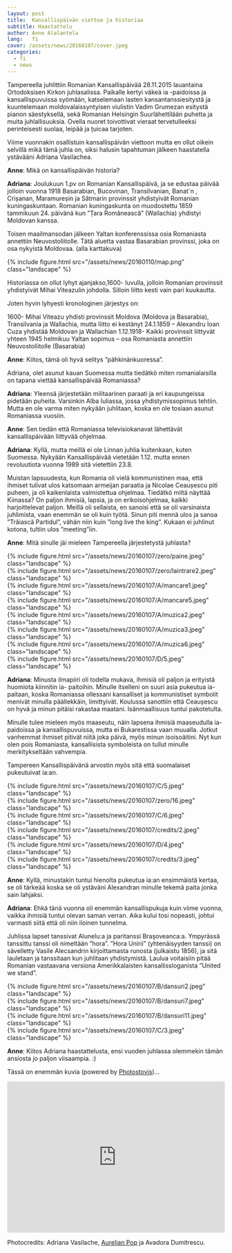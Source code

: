 ```yaml
---
layout: post
title:  Kansallispäivän viettoa ja historiaa
subtitle: Haastattelu
author: Anne Alalantela
lang:   fi
cover: /assets/news/20160107/cover.jpeg
categories:
  - fi
  - news
---
```


Tampereella juhlittiin Romanian Kansallispäivää 28.11.2015 lauantaina Ortodoksisen Kirkon juhlasalissa. Paikalle kertyi väkeä ia -paidoissa ja kansallispuvuissa syömään, katselemaan lasten kansantanssiesitystä ja kuuntelemaan moldovalaissyntyisen viulistin Vadim Grumezan esitystä pianon säestyksellä, sekä Romanian Helsingin Suurlähettilään puhetta ja muita juhlallisuuksia. Ovella nuoret toivottivat vieraat tervetulleeksi perinteisesti suolaa, leipää ja țuicaa tarjoten. 

Viime vuonnakin osallistuin kansallispäivän viettoon mutta en ollut oikein selvillä mikä tämä juhla on, siksi halusin tapahtuman jälkeen haastatella ystävääni Adriana Vasilachea. 

__Anne__: Mikä on kansallispäivän historia?

__Adriana__: Joulukuun 1.pv on Romanian Kansallispäivä, ja se edustaa päivää jolloin vuonna 1918 Basarabian, Bucovinan, Transilvanian, Banat´n , Crișanan, Maramureșin ja Sătmarin provinssit yhdistyivät Romanian kuningaskuntaan. Romanian kuningaskunta on muodostettu 1859 tammikuun 24. päivänä kun ”Țara Românească” (Wallachia) yhdistyi Moldovan kanssa.  

Toisen maailmansodan jälkeen Yaltan konferenssissa osia Romaniasta annettiin Neuvostoliitolle. Tätä aluetta vastaa Basarabian provinssi, joka on osa nykyistä Moldovaa. (alla karttakuva)

<div class="row">
  <div class="col-md-3">
  </div>
  <div class="col-md-6">
  {% include figure.html src="/assets/news/20160110/map.png" class="landscape" %}
  </div>
</div>

Historiassa on ollut lyhyt ajanjakso,1600- luvulla, jolloin Romanian provinssit yhdistyivät Mihai Viteazulin johdolla. Silloin liitto kesti vain pari kuukautta. 

Joten hyvin lyhyesti kronologinen järjestys on: 

1600- Mihai Viteazu yhdisti provinssit Moldova (Moldova ja Basarabia), Transilvania ja Wallachia, mutta liitto ei kestänyt
24.1.1859 – Alexandru Ioan Cuza yhdistää Moldovan ja Wallachian
1.12.1918- Kaikki provinssit liittyvät yhteen
1945 helmikuu Yaltan sopimus – osa Romaniasta annettiin Neuvostoliitolle (Basarabia)

__Anne__: Kiitos, tämä oli hyvä selitys ”pähkinänkuoressa”. 

Adriana, olet asunut kauan Suomessa mutta tiedätkö miten romanialaisilla on tapana viettää kansallispäivää Romaniassa? 

__Adriana__: Yleensä järjestetään militaarinen paraati ja eri kaupungeissa pidetään puheita. Varsinkin Alba Iuliassa, jossa yhdistymissopimus tehtiin. Mutta en ole varma miten nykyään juhlitaan, koska en ole tosiaan asunut Romaniassa vuosiin.

__Anne__: Sen tiedän että Romaniassa televisiokanavat lähettävät kansallispäivään liittyvää ohjelmaa. 

__Adriana__: Kyllä, mutta meillä ei ole Linnan juhlia kuitenkaan, kuten Suomessa. Nykyään Kansallispäivää vietetään 1.12. mutta ennen revoluutiota vuonna 1989 sitä vietettiin 23.8.

Muistan lapsuudesta, kun Romania oli vielä kommunistinen maa, että ihmiset tulivat ulos katsomaan armeijan paraatia ja Nicolae Ceaușescu piti puheen, ja oli kaikenlaista valmistettua ohjelmaa. Tiedätkö miltä näyttää Kiinassa? On paljon ihmisiä, lapsia, ja on erikoisohjelmaa, kaikki harjoittelevat paljon. Meillä oli sellaista, en sanoisi että se oli varsinaista  juhlimista, vaan enemmän se oli kuin työtä. Sinun piti mennä ulos ja sanoa ”Trăiască Partidul”, vähän niin kuin ”long live the king”. Kukaan ei juhlinut kotona, tultiin ulos ”meeting”iin.

__Anne__: Mitä sinulle jäi mieleen Tampereella järjestetystä juhlasta?

<div class="row">
  <div class="col-md-6">
    {% include figure.html src="/assets/news/20160107/zero/paine.jpeg" class="landscape" %}
  </div>
  <div class="col-md-6">
    {% include figure.html src="/assets/news/20160107/zero/laintrare2.jpeg" class="landscape" %}
  </div>
  <div class="col-md-6">
    {% include figure.html src="/assets/news/20160107/A/mancare1.jpeg" class="landscape" %}
  </div>
  <div class="col-md-6">
    {% include figure.html src="/assets/news/20160107/A/mancare5.jpeg" class="landscape" %}
  </div>
  <div class="col-md-6">
    {% include figure.html src="/assets/news/20160107/A/muzica2.jpeg" class="landscape" %}
  </div>
  <div class="col-md-6">
    {% include figure.html src="/assets/news/20160107/A/muzica3.jpeg" class="landscape" %}
  </div>
  <div class="col-md-6">
    {% include figure.html src="/assets/news/20160107/A/muzica6.jpeg" class="landscape" %}
  </div>
  <div class="col-md-6">
    {% include figure.html src="/assets/news/20160107/D/5.jpeg" class="landscape" %}
  </div>
</div>

__Adriana__: Minusta ilmapiiri oli todella mukava, ihmisiä oli paljon ja erityistä huomiota kiinnitin ia- paitoihin. Minulle itselleni on suuri asia pukeutua ia-paitaan, koska Romaniassa ollessani kansalliset ja kommunistiset symbolit menivät minulla päällekkäin, limittyivät. Koulussa sanottiin että Ceaușescu on hyvä ja minun pitäisi rakastaa maatani. Isänmaallisuus tuntui pakotetulta. 

Minulle tulee mieleen myös maaseutu, näin lapsena ihmisiä maaseudulla ia-paidoissa ja kansallispuvuissa, mutta ei Bukarestissa vaan muualla. Jotkut vanhemmat ihmiset pitivät niitä joka päivä, myös minun isoisoäitini. Nyt kun olen pois Romaniasta, kansallisista symboleista on tullut minulle merkitykseltään vahvempia.

Tampereen Kansallispäivänä arvostin myös sitä että suomalaiset pukeutuivat ia:an.

<div class="row">
  <div class="col-md-6">
    {% include figure.html src="/assets/news/20160107/C/5.jpeg" class="landscape" %}
  </div>
  <div class="col-md-6">
    {% include figure.html src="/assets/news/20160107/zero/16.jpeg" class="landscape" %}
  </div>
  <div class="col-md-6">
    {% include figure.html src="/assets/news/20160107/C/6.jpeg" class="landscape" %}
  </div>
  <div class="col-md-6">
    {% include figure.html src="/assets/news/20160107/credits/2.jpeg" class="landscape" %}
  </div>
  <div class="col-md-2">
  </div>
  <div class="col-md-4">
    {% include figure.html src="/assets/news/20160107/D/4.jpeg" class="landscape" %}
  </div>
  <div class="col-md-4">
    {% include figure.html src="/assets/news/20160107/credits/3.jpeg" class="landscape" %}
  </div>
</div>

__Anne__: Kyllä, minustakin tuntui hienolta pukeutua ia:an ensimmäistä kertaa, se oli tärkeää koska se oli ystäväni Alexandran minulle tekemä paita jonka sain lahjaksi.

__Adriana__: Ehkä tänä vuonna oli enemmän kansallispukuja kuin viime vuonna, vaikka ihmisiä tuntui olevan saman verran. Aika kului tosi nopeasti, johtui varmasti siitä että oli niin iloinen tunnelma.  

Juhlissa lapset tanssivat Alunelu:a ja paritanssi Braşoveanca:a. Ympyrässä tanssittu tanssi oli nimeltään ”hora”. ”Hora Unirii” (yhtenäisyyden tanssi) on sävelletty Vasile Alecsandrin kirjoittamasta runosta (julkaistu 1856), ja sitä lauletaan ja tanssitaan kun juhlitaan yhdistymistä. Laulua voitaisiin pitää Romanian vastaavana versiona Amerikkalaisten kansallissloganista ”United we stand”.

<div class="row">
  <div class="col-md-6">
    {% include figure.html src="/assets/news/20160107/B/dansuri2.jpeg" class="landscape" %}
  </div>
  <div class="col-md-6">
    {% include figure.html src="/assets/news/20160107/B/dansuri7.jpeg" class="landscape" %}
  </div>
  <div class="col-md-6">
    {% include figure.html src="/assets/news/20160107/B/dansuri11.jpeg" class="landscape" %}
  </div>
  <div class="col-md-6">
    {% include figure.html src="/assets/news/20160107/C/3.jpeg" class="landscape" %}
  </div>
</div>

__Anne__: Kiitos Adriana haastattelusta, ensi vuoden juhlassa olemmekin tämän ansiosta jo paljon viisaampia. :)

Tässä on enemmän kuvia (powered by [Photostovis](http://photostovis.com))...

<iframe class="photostovis" width="100%" height="350" src="https://tsry.photostovis.net:17413/?key=7D3186498ED5F46E9F3686873891D1CA9A81F958CFE3C93457EB792C&embedded=1" frameborder="0" allowfullscreen></iframe>

Photocredits: Adriana Vasilache, [Aurelian Pop](https://www.facebook.com/aurelian.pop.photography) ja Avadora Dumitrescu.
